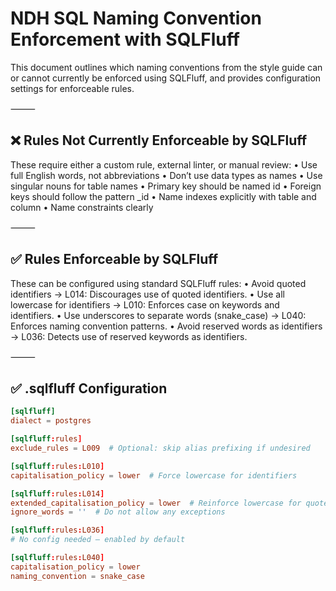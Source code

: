NDH SQL Naming Convention Enforcement with SQLFluff
=========

This document outlines which naming conventions from the style guide can or cannot currently be enforced using SQLFluff, and provides configuration settings for enforceable rules.

⸻

❌ Rules Not Currently Enforceable by SQLFluff
------

These require either a custom rule, external linter, or manual review:
	•	Use full English words, not abbreviations
	•	Don’t use data types as names
	•	Use singular nouns for table names
	•	Primary key should be named id
	•	Foreign keys should follow the pattern <table>_id
	•	Name indexes explicitly with table and column
	•	Name constraints clearly

⸻

✅ Rules Enforceable by SQLFluff
------

These can be configured using standard SQLFluff rules:
	•	Avoid quoted identifiers
→ L014: Discourages use of quoted identifiers.
	•	Use all lowercase for identifiers
→ L010: Enforces case on keywords and identifiers.
	•	Use underscores to separate words (snake_case)
→ L040: Enforces naming convention patterns.
	•	Avoid reserved words as identifiers
→ L036: Detects use of reserved keywords as identifiers.

⸻

✅ .sqlfluff Configuration
----

```conf
[sqlfluff]
dialect = postgres

[sqlfluff:rules]
exclude_rules = L009  # Optional: skip alias prefixing if undesired

[sqlfluff:rules:L010]
capitalisation_policy = lower  # Force lowercase for identifiers

[sqlfluff:rules:L014]
extended_capitalisation_policy = lower  # Reinforce lowercase for quoted identifiers
ignore_words = ''  # Do not allow any exceptions

[sqlfluff:rules:L036]
# No config needed — enabled by default

[sqlfluff:rules:L040]
capitalisation_policy = lower
naming_convention = snake_case
```

